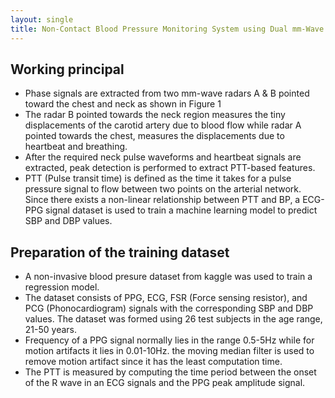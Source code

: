 ```yaml
---
layout: single
title: Non-Contact Blood Pressure Monitoring System using Dual mm-Wave Radar sensors
---
```


## Working principal 

 - Phase signals are extracted from two mm-wave radars A & B pointed toward the chest and neck as shown in Figure 1
 - The radar B pointed towards the neck region measures the tiny displacements of the carotid artery due to blood flow while radar A pointed towards the chest, measures the displacements due to heartbeat and breathing.  
 - After the required neck pulse waveforms and heartbeat signals are extracted, peak detection is performed to extract PTT-based features. 
 - PTT (Pulse transit time) is defined as the time it takes for a pulse pressure signal to flow between two points on the arterial network. Since there exists a non-linear relationship between PTT and BP, a ECG-PPG signal dataset is used to train a machine learning model to predict SBP and DBP values. 



## Preparation of the training dataset

 - A non-invasive blood presure dataset from kaggle was used to train a regression model. 
 - The dataset consists of PPG, ECG, FSR (Force sensing resistor), and PCG (Phonocardiogram) signals with the corresponding  SBP and DBP values. The dataset was formed using 26 test subjects in the age range, 21-50 years.  
 - Frequency of a PPG signal normally lies in the range 0.5-5Hz while for motion artifacts it lies in 0.01-10Hz. the moving median filter is used to remove motion artifact since it has the least computation time. 
 - The PTT is measured by computing the time period between the onset of the R wave in an ECG signals and the PPG peak amplitude signal. 
